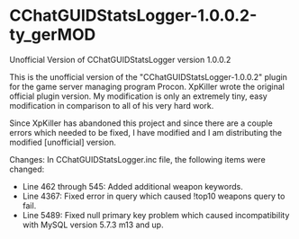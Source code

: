 # CChatGUIDStatsLogger-1.0.0.2-ty_gerMOD
Unofficial Version of CChatGUIDStatsLogger version 1.0.0.2

This is the unofficial version of the "CChatGUIDStatsLogger-1.0.0.2" plugin for the game server managing program Procon. XpKiller wrote the original official plugin version. My modification is only an extremely tiny, easy modification in comparison to all of his very hard work.

Since XpKiller has abandoned this project and since there are a couple errors which needed to be fixed, I have modified and I am distributing the modified [unofficial] version.

Changes:
In CChatGUIDStatsLogger.inc file, the following items were changed:
- Line 462 through 545: Added additional weapon keywords.
- Line 4367: Fixed error in query which caused !top10 weapons query to fail.
- Line 5489: Fixed null primary key problem which caused incompatibility with MySQL version 5.7.3 m13 and up.
